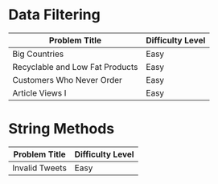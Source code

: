 # Data Filtering
<div align="center">

| Problem Title                 | Difficulty Level |
|-------------------------------|------------------|
| Big Countries                 | Easy             |
| Recyclable and Low Fat Products | Easy             |
| Customers Who Never Order     | Easy             |
| Article Views I               | Easy             |

</div>

# String Methods
<div align="center">


| Problem Title                 | Difficulty Level |
|-------------------------------|------------------|
| Invalid Tweets                 | Easy             |

</div>
